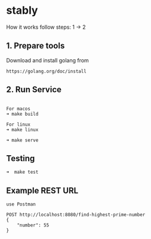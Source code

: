# stably

 How it works
follow steps: 1 -> 2

## 1. Prepare tools
Download and install golang from 

```
https://golang.org/doc/install
```


## 2. Run Service

```

For macos
➜ make build

For linux
➜ make linux

➜ make serve

```

## Testing
```
➜  make test
```

## Example REST URL
```
use Postman

POST http://localhost:8080/find-highest-prime-number
{
    "number": 55
}
```